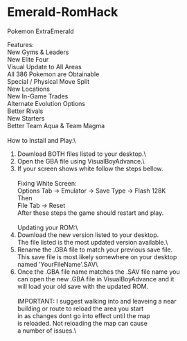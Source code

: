 # Emerald-RomHack
Pokemon ExtraEmerald

Features:\
New Gyms & Leaders\
New Elite Four\
Visual Update to All Areas\
All 386 Pokemon are Obtainable\
Special / Physical Move Split\
New Locations\
New In-Game Trades\
Alternate Evolution Options\
Better Rivals\
New Starters\
Better Team Aqua & Team Magma\
\
How to Install and Play:\
1. Download BOTH files listed to your desktop.\
2. Open the GBA file using VisualBoyAdvance.\
3. If your screen shows white follow the steps bellow.\
\
Fixing White Screen:\
Options Tab -> Emulator -> Save Type -> Flash 128K\
Then\
File Tab -> Reset\
After these steps the game should restart and play.\
\
Updating your ROM:\
1. Download the new version listed to your desktop. \
   The file listed is the most updated version available.\
2. Rename the .GBA file to match your previous save file.\
   This save file is most likely somewhere on your desktop\
   named 'YourFileName'.SAV\
3. Once the .GBA file name matches the .SAV file name you\
   can open the new .GBA file in VisualBoyAdvance and it \
   will load your old save with the updated ROM.\
   \
IMPORTANT: I suggest walking into and leaveing a near\
           building or route to reload the area you start\
           in as changes dont go into effect until the map\
           is reloaded. Not reloading the map can cause \
           a number of issues.\
